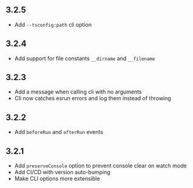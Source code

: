 ## 3.2.5
- Add `--tsconfig:path` cli option

## 3.2.4
- Add support for file constants `__dirname` and `__filename`

## 3.2.3
- Add a message when calling cli with no arguments
- Cli now catches esrun errors and log them instead of throwing

## 3.2.2
- Add `beforeRun` and `afterRun` events

## 3.2.1
- Add `preserveConsole` option to prevent console clear on watch mode
- Add CI/CD with version auto-bumping
- Make CLI options more extensible

